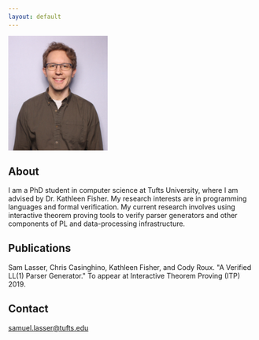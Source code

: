 ```yaml
---
layout: default
---
```


<img src="lasser_photo.png" width="40%" height="40%" align="middle"/>

## About
I am a PhD student in computer science at Tufts University, where I am advised
by Dr. Kathleen Fisher. My research interests are in programming languages and 
formal verification. My current research involves using interactive theorem proving 
tools to verify parser generators and other components of PL and data-processing 
infrastructure.

## Publications
Sam Lasser, Chris Casinghino, Kathleen Fisher, and Cody Roux. "A Verified LL(1) Parser Generator." To appear at Interactive Theorem Proving (ITP) 2019.

## Contact
samuel.lasser@tufts.edu
